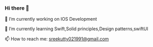 

### Hi there 👋
🔭 I’m currently working on IOS Development

🌱 I’m currently learning Swift,Solid principles,Design patterns,swiftUI

📫 How to reach me: sreekutty021991@gmail.com


